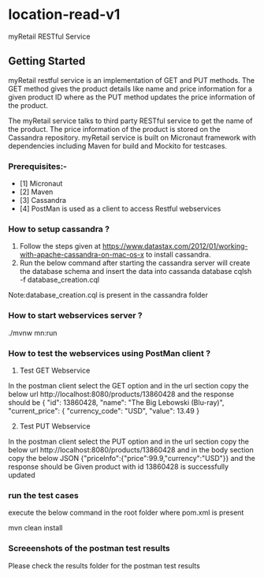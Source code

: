 # location-read-v1
myRetail RESTful Service

## Getting Started
myRetail restful service is an implementation of GET and PUT methods. The GET method gives the product details like name and price information for a given product ID where as the PUT method
updates the price information of the product.

The myRetail service talks to third party RESTful service to get the name of the product. The price information of the product is stored on the Cassandra repository.
myRetail service is built on Micronaut framework with dependencies including Maven for build and Mockito for testcases.

### Prerequisites:-
* [1] Micronaut
* [2] Maven
* [3] Cassandra
* [4] PostMan is used as a client to access Restful webservices

### How to setup cassandra ?
1) Follow the steps given at https://www.datastax.com/2012/01/working-with-apache-cassandra-on-mac-os-x to install cassandra.
2) Run the below command after  starting the cassandra server will create the database schema and insert the data into cassanda database
   cqlsh -f database_creation.cql

Note:database_creation.cql is present in the cassandra folder

### How to start webservices server ?

./mvnw mn:run

### How to test the webservices using PostMan client ?

1) Test GET Webservice

In the postman client select the GET option and in the url section copy the below url
http://localhost:8080/products/13860428
and the response should be
{
"id": 13860428,
"name": "The Big Lebowski (Blu-ray)",
"current_price": {
"currency_code": "USD",
"value": 13.49
}

2) Test PUT Webservice

In the postman client select the PUT option and in the url section copy the below url
http://localhost:8080/products/13860428 and in the body section copy the below JSON
{"priceInfo":{"price":99.9,"currency":"USD"}}
and the response should be
Given product with id 13860428 is successfully updated

### run the test cases
execute the below command in the root folder where pom.xml is present

mvn clean install

### Screeenshots of the postman test results
Please check the results folder for the postman test results
